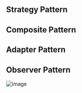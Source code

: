 
## Strategy Pattern
## Composite Pattern
## Adapter Pattern
## Observer Pattern


![image](https://user-images.githubusercontent.com/76247057/209340133-4995a292-e188-414a-b906-e2f36e3eac50.png)


